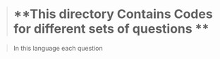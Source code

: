 > # **This directory Contains Codes for different sets of questions **

> In this language each question